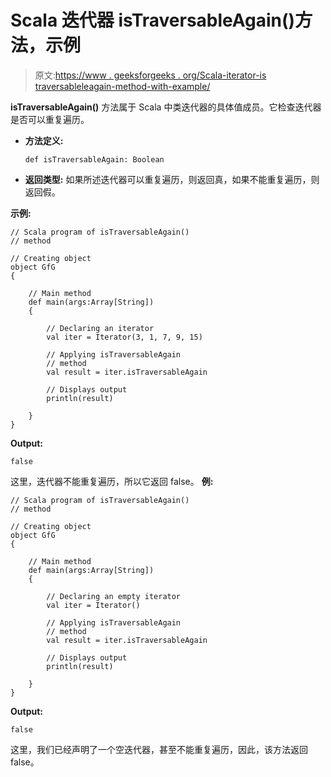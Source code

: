 # Scala 迭代器 isTraversableAgain()方法，示例

> 原文:[https://www . geeksforgeeks . org/Scala-iterator-is traversableleagain-method-with-example/](https://www.geeksforgeeks.org/scala-iterator-istraversableagain-method-with-example/)

**isTraversableAgain()** 方法属于 Scala 中类迭代器的具体值成员。它检查迭代器是否可以重复遍历。

*   **方法定义:**

    ```
    def isTraversableAgain: Boolean

    ```

*   **返回类型:**
    如果所述迭代器可以重复遍历，则返回真，如果不能重复遍历，则返回假。

**示例:**

```
// Scala program of isTraversableAgain()
// method

// Creating object
object GfG
{ 

    // Main method
    def main(args:Array[String])
    {

        // Declaring an iterator
        val iter = Iterator(3, 1, 7, 9, 15)

        // Applying isTraversableAgain 
        // method 
        val result = iter.isTraversableAgain

        // Displays output
        println(result)

    }
} 
```

**Output:**

```
false

```

这里，迭代器不能重复遍历，所以它返回 false。
**例:**

```
// Scala program of isTraversableAgain()
// method

// Creating object
object GfG
{ 

    // Main method
    def main(args:Array[String])
    {

        // Declaring an empty iterator
        val iter = Iterator()

        // Applying isTraversableAgain 
        // method 
        val result = iter.isTraversableAgain

        // Displays output
        println(result)

    }
} 
```

**Output:**

```
false

```

这里，我们已经声明了一个空迭代器，甚至不能重复遍历，因此，该方法返回 false。
